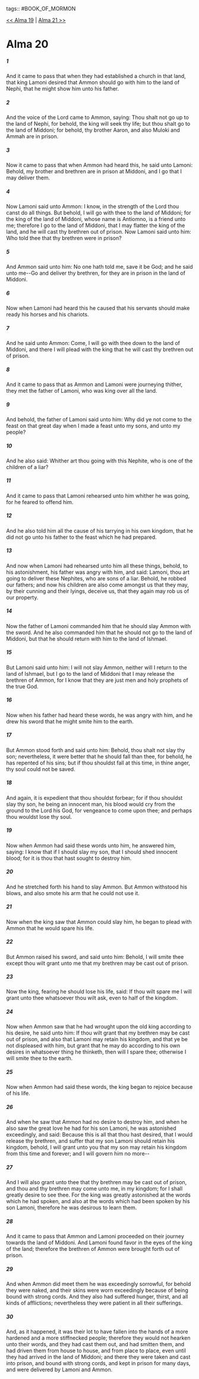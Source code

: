 tags:: #BOOK_OF_MORMON

[<< Alma 19](BOOK_OF_MORMON/09_Alma/Alma_19.md) | [Alma 21 >>](BOOK_OF_MORMON/09_Alma/Alma_21.md)

# Alma 20

##### 1

And it came to pass that when they had established a church in that land, that king Lamoni desired that Ammon should go with him to the land of Nephi, that he might show him unto his father.

##### 2

And the voice of the Lord came to Ammon, saying: Thou shalt not go up to the land of Nephi, for behold, the king will seek thy life; but thou shalt go to the land of Middoni; for behold, thy brother Aaron, and also Muloki and Ammah are in prison.

##### 3

Now it came to pass that when Ammon had heard this, he said unto Lamoni: Behold, my brother and brethren are in prison at Middoni, and I go that I may deliver them.

##### 4

Now Lamoni said unto Ammon: I know, in the strength of the Lord thou canst do all things. But behold, I will go with thee to the land of Middoni; for the king of the land of Middoni, whose name is Antiomno, is a friend unto me; therefore I go to the land of Middoni, that I may flatter the king of the land, and he will cast thy brethren out of prison. Now Lamoni said unto him: Who told thee that thy brethren were in prison?

##### 5

And Ammon said unto him: No one hath told me, save it be God; and he said unto me--Go and deliver thy brethren, for they are in prison in the land of Middoni.

##### 6

Now when Lamoni had heard this he caused that his servants should make ready his horses and his chariots.

##### 7

And he said unto Ammon: Come, I will go with thee down to the land of Middoni, and there I will plead with the king that he will cast thy brethren out of prison.

##### 8

And it came to pass that as Ammon and Lamoni were journeying thither, they met the father of Lamoni, who was king over all the land.

##### 9

And behold, the father of Lamoni said unto him: Why did ye not come to the feast on that great day when I made a feast unto my sons, and unto my people?

##### 10

And he also said: Whither art thou going with this Nephite, who is one of the children of a liar?

##### 11

And it came to pass that Lamoni rehearsed unto him whither he was going, for he feared to offend him.

##### 12

And he also told him all the cause of his tarrying in his own kingdom, that he did not go unto his father to the feast which he had prepared.

##### 13

And now when Lamoni had rehearsed unto him all these things, behold, to his astonishment, his father was angry with him, and said: Lamoni, thou art going to deliver these Nephites, who are sons of a liar. Behold, he robbed our fathers; and now his children are also come amongst us that they may, by their cunning and their lyings, deceive us, that they again may rob us of our property.

##### 14

Now the father of Lamoni commanded him that he should slay Ammon with the sword. And he also commanded him that he should not go to the land of Middoni, but that he should return with him to the land of Ishmael.

##### 15

But Lamoni said unto him: I will not slay Ammon, neither will I return to the land of Ishmael, but I go to the land of Middoni that I may release the brethren of Ammon, for I know that they are just men and holy prophets of the true God.

##### 16

Now when his father had heard these words, he was angry with him, and he drew his sword that he might smite him to the earth.

##### 17

But Ammon stood forth and said unto him: Behold, thou shalt not slay thy son; nevertheless, it were better that he should fall than thee, for behold, he has repented of his sins; but if thou shouldst fall at this time, in thine anger, thy soul could not be saved.

##### 18

And again, it is expedient that thou shouldst forbear; for if thou shouldst slay thy son, he being an innocent man, his blood would cry from the ground to the Lord his God, for vengeance to come upon thee; and perhaps thou wouldst lose thy soul.

##### 19

Now when Ammon had said these words unto him, he answered him, saying: I know that if I should slay my son, that I should shed innocent blood; for it is thou that hast sought to destroy him.

##### 20

And he stretched forth his hand to slay Ammon. But Ammon withstood his blows, and also smote his arm that he could not use it.

##### 21

Now when the king saw that Ammon could slay him, he began to plead with Ammon that he would spare his life.

##### 22

But Ammon raised his sword, and said unto him: Behold, I will smite thee except thou wilt grant unto me that my brethren may be cast out of prison.

##### 23

Now the king, fearing he should lose his life, said: If thou wilt spare me I will grant unto thee whatsoever thou wilt ask, even to half of the kingdom.

##### 24

Now when Ammon saw that he had wrought upon the old king according to his desire, he said unto him: If thou wilt grant that my brethren may be cast out of prison, and also that Lamoni may retain his kingdom, and that ye be not displeased with him, but grant that he may do according to his own desires in whatsoever thing he thinketh, then will I spare thee; otherwise I will smite thee to the earth.

##### 25

Now when Ammon had said these words, the king began to rejoice because of his life.

##### 26

And when he saw that Ammon had no desire to destroy him, and when he also saw the great love he had for his son Lamoni, he was astonished exceedingly, and said: Because this is all that thou hast desired, that I would release thy brethren, and suffer that my son Lamoni should retain his kingdom, behold, I will grant unto you that my son may retain his kingdom from this time and forever; and I will govern him no more--

##### 27

And I will also grant unto thee that thy brethren may be cast out of prison, and thou and thy brethren may come unto me, in my kingdom; for I shall greatly desire to see thee. For the king was greatly astonished at the words which he had spoken, and also at the words which had been spoken by his son Lamoni, therefore he was desirous to learn them.

##### 28

And it came to pass that Ammon and Lamoni proceeded on their journey towards the land of Middoni. And Lamoni found favor in the eyes of the king of the land; therefore the brethren of Ammon were brought forth out of prison.

##### 29

And when Ammon did meet them he was exceedingly sorrowful, for behold they were naked, and their skins were worn exceedingly because of being bound with strong cords. And they also had suffered hunger, thirst, and all kinds of afflictions; nevertheless they were patient in all their sufferings.

##### 30

And, as it happened, it was their lot to have fallen into the hands of a more hardened and a more stiffnecked people; therefore they would not hearken unto their words, and they had cast them out, and had smitten them, and had driven them from house to house, and from place to place, even until they had arrived in the land of Middoni; and there they were taken and cast into prison, and bound with strong cords, and kept in prison for many days, and were delivered by Lamoni and Ammon.
